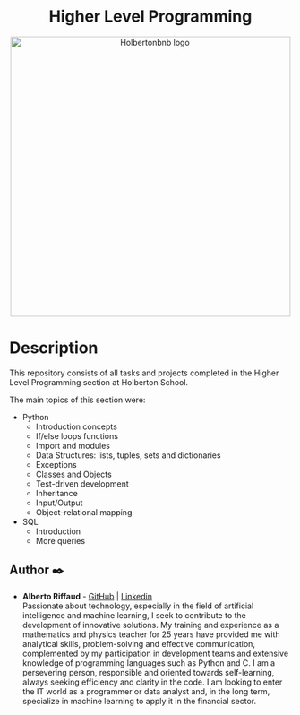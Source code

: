 <h1 align="center">Higher Level Programming</h1>

<p align="center">
  <img src="https://i.imgur.com/nAfPJKR.png"
       alt="Holbertonbnb logo"
       width="500"
  >
</p>

# Description
This repository consists of all tasks and projects completed in the Higher Level Programming section at Holberton School.

The main topics of this section were:
* Python
  * Introduction concepts
  * If/else loops functions
  * Import and modules
  * Data Structures: lists, tuples, sets and dictionaries
  * Exceptions
  * Classes and Objects
  * Test-driven development
  * Inheritance
  * Input/Output
  * Object-relational mapping
* SQL
  * Introduction
  * More queries


## Author :black_nib:

- **Alberto Riffaud** - [GitHub](https://github.com/alriffaud) | [Linkedin](https://www.linkedin.com/in/alberto-riffaud) <br>
Passionate about technology, especially in the field of artificial intelligence and machine learning, I seek to contribute to the development of innovative solutions. My training and experience as a mathematics and physics teacher for 25 years have provided me with analytical skills, problem-solving and effective communication, complemented by my participation in development teams and extensive knowledge of programming languages ​​such as Python and C. I am a persevering person, responsible and oriented towards self-learning, always seeking efficiency and clarity in the code. I am looking to enter the IT world as a programmer or data analyst and, in the long term, specialize in machine learning to apply it in the financial sector.
